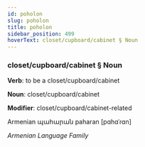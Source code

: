 ```yaml
---
id: poholon
slug: poholon
title: poholon
sidebar_position: 499
hoverText: closet/cupboard/cabinet § Noun
---
```


### closet/cupboard/cabinet § Noun

**Verb**: to be a closet/cupboard/cabinet

**Noun**: closet/cupboard/cabinet

**Modifier**: closet/cupboard/cabinet-related

Armenian պահարան paharan [pɑhɑˈɾɑn]

*Armenian Language Family*